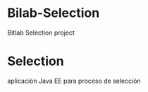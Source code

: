 # Bilab-Selection
Bitlab Selection project 
# Selection
aplicación Java EE para proceso de selección
